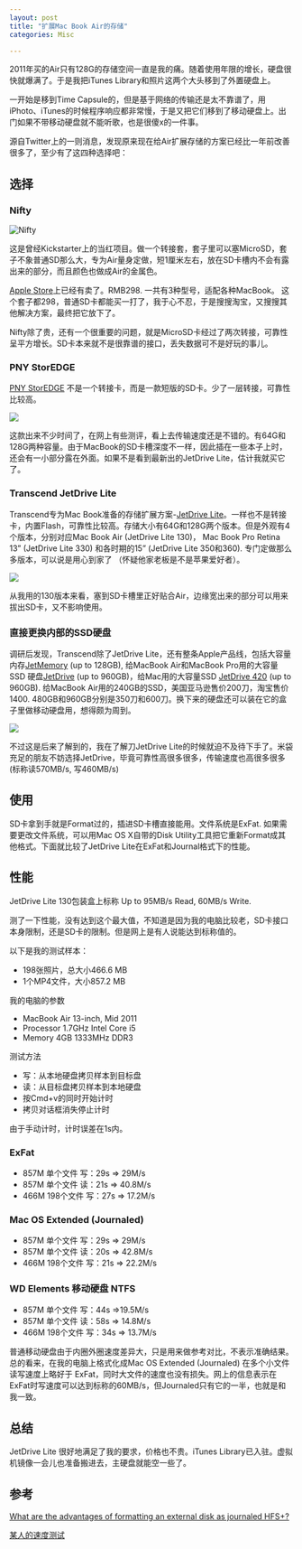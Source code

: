 ```yaml
---
layout: post
title: "扩展Mac Book Air的存储"
categories: Misc

---
```


2011年买的Air只有128G的存储空间一直是我的痛。随着使用年限的增长，硬盘很快就爆满了。于是我把iTunes Library和照片这两个大头移到了外置硬盘上。

一开始是移到Time Capsule的，但是基于网络的传输还是太不靠谱了，用iPhoto、iTunes的时候程序响应都非常慢，于是又把它们移到了移动硬盘上。出门如果不带移动硬盘就不能听歌，也是很傻x的一件事。

源自Twitter上的一则消息，发现原来现在给Air扩展存储的方案已经比一年前改善很多了，至少有了这四种选择吧：


## 选择

### Nifty
![Nifty](http://store.storeimages.cdn-apple.com/7900/as-images.apple.com/is/image/AppleInc/aos/published/images/H/F1/HF156/HF156?wid=400&hei=400&fmt=jpeg&qlt=95&op_sharpen=0&resMode=bicub&op_usm=0.5,0.5,0,0&iccEmbed=0&layer=comp&.v=1400778476722)

这是曾经Kickstarter上的当红项目。做一个转接套，套子里可以塞MicroSD，套子不象普通SD那么大，专为Air量身定做，短1厘米左右，放在SD卡槽内不会有露出来的部分，而且颜色也做成Air的金属色。

[Apple Store](http://store.apple.com/cn/search/nifty)上已经有卖了。RMB298. 一共有3种型号，适配各种MacBook。 这个套子都298，普通SD卡都能买一打了，我于心不忍，于是搜搜淘宝，又搜搜其他解决方案，最终把它放下了。

Nifty除了贵，还有一个很重要的问题，就是MicroSD卡经过了两次转接，可靠性呈平方增长。SD卡本来就不是很靠谱的接口，丢失数据可不是好玩的事儿。

### PNY StorEDGE
[PNY StorEDGE](http://www.pny.eu/product/s-24-222/Accessories-for-Apple/StorEDGE-/) 不是一个转接卡，而是一款短版的SD卡。少了一层转接，可靠性比较高。

![](http://www.pny.eu/data/sitedynamic/Image/storedge-assortment.jpg)

这款出来不少时间了，在网上有些测评，看上去传输速度还是不错的。有64G和128G两种容量。由于MacBook的SD卡槽深度不一样，因此插在一些本子上时，还会有一小部分露在外面。如果不是看到最新出的JetDrive Lite，估计我就买它了。

### Transcend JetDrive Lite
Transcend专为Mac Book准备的存储扩展方案-[JetDrive Lite](http://www.transcend-info.com/apple/jetdrivelite/)。一样也不是转接卡，内置Flash，可靠性比较高。存储大小有64G和128G两个版本。但是外观有4个版本，分别对应Mac Book Air (JetDrive Lite 130)， Mac Book Pro Retina 13” (JetDrive Lite 330) 和各时期的15” (JetDrive Lite 350和360). 专门定做那么多版本，可以说是用心到家了 （怀疑他家老板是不是苹果爱好者）。

![](http://www.transcend-info.com/Products/images/Solution/10/banner04.png)

从我用的130版本来看，塞到SD卡槽里正好贴合Air，边缘宽出来的部分可以用来拔出SD卡，又不影响使用。

### 直接更换内部的SSD硬盘
调研后发现，Transcend除了JetDrive Lite，还有整条Apple产品线，包括大容量内存[JetMemory](http://www.transcend-info.com/apple/jetmemory/) (up to 128GB), 给MacBook Air和MacBook Pro用的大容量 SSD 硬盘[JetDrive](http://www.transcend-info.com/apple/jetdrive/) (up to 960GB)，给Mac用的大容量SSD [JetDrive 420](http://www.transcend-info.com/apple/jetdrive420) (up to 960GB). 给MacBook Air用的240GB的SSD，美国亚马逊售价200刀，淘宝售价1400. 480GB和960GB分别是350刀和600刀。换下来的硬盘还可以装在它的盒子里做移动硬盘用，想得颇为周到。

![](http://www.transcend-info.com/products/images/Modelpic/624/JD-500_Spec.jpg)

不过这是后来了解到的，我在了解刀JetDrive Lite的时候就迫不及待下手了。米袋充足的朋友不妨选择JetDrive，毕竟可靠性高很多很多，传输速度也高很多很多 (标称读570MB/s, 写460MB/s)


## 使用
SD卡拿到手就是Format过的，插进SD卡槽直接能用。文件系统是ExFat. 如果需要更改文件系统，可以用Mac OS X自带的Disk Utility工具把它重新Format成其他格式。下面就比较了JetDrive Lite在ExFat和Journal格式下的性能。

## 性能
JetDrive Lite 130包装盒上标称 Up to 95MB/s Read, 60MB/s Write.

测了一下性能，没有达到这个最大值，不知道是因为我的电脑比较老，SD卡接口本身限制，还是SD卡的限制。但是网上是有人说能达到标称值的。

以下是我的测试样本：
- 198张照片，总大小466.6 MB
- 1个MP4文件，大小857.2 MB

我的电脑的参数
- MacBook Air 13-inch, Mid 2011
- Processor 1.7GHz Intel Core i5
- Memory 4GB 1333MHz DDR3

测试方法
- 写：从本地硬盘拷贝样本到目标盘
- 读：从目标盘拷贝样本到本地硬盘
- 按Cmd+v的同时开始计时
- 拷贝对话框消失停止计时

由于手动计时，计时误差在1s内。

### ExFat
- 857M 单个文件 写：29s => 29M/s
- 857M 单个文件 读：21s => 40.8M/s
- 466M 198个文件 写：27s => 17.2M/s

### Mac OS Extended (Journaled)
- 857M 单个文件 写：29s => 29M/s
- 857M 单个文件 读：20s => 42.8M/s
- 466M 198个文件 写：21s => 22.2M/s

### WD Elements 移动硬盘 NTFS
- 857M 单个文件 写：44s =>19.5M/s
- 857M 单个文件 读：58s => 14.8M/s
- 466M 198个文件 写：34s => 13.7M/s

普通移动硬盘由于内圈外圈速度差异大，只是用来做参考对比，不表示准确结果。总的看来，在我的电脑上格式化成Mac OS Extended (Journaled) 在多个小文件读写速度上略好于 ExFat，同时大文件的速度也没有损失。网上的信息表示在ExFat时写速度可以达到标称的60MB/s，但Journaled只有它的一半，也就是和我一致。

## 总结
JetDrive Lite 很好地满足了我的要求，价格也不贵。iTunes Library已入驻。虚拟机镜像一会儿也准备搬进去，主硬盘就能空一些了。

## 参考
[What are the advantages of formatting an external disk as journaled HFS+?](http://apple.stackexchange.com/questions/47105/what-are-the-advantages-of-formatting-an-external-disk-as-journaled-hfs)

[某人的速度测试](http://apple.stackexchange.com/questions/135753/crazy-memory-usage-on-transcend-128gb-jetdrive-130-expansion-card-for-mba)